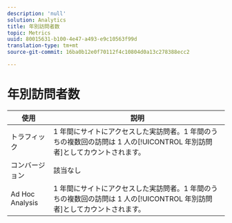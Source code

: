```yaml
---
description: 'null'
solution: Analytics
title: 年別訪問者数
topic: Metrics
uuid: 80015631-b100-4e47-a493-e9c10563f99d
translation-type: tm+mt
source-git-commit: 16ba0b12e0f70112f4c10804d0a13c278388ecc2

---
```



# 年別訪問者数

| 使用 | 説明 |
|---|---|
| トラフィック | 1 年間にサイトにアクセスした実訪問者。1 年間のうちの複数回の訪問は 1 人の[!UICONTROL 年別訪問者]としてカウントされます。 |
| コンバージョン | 該当なし |
| Ad Hoc Analysis | 1 年間にサイトにアクセスした実訪問者。1 年間のうちの複数回の訪問は 1 人の[!UICONTROL 年別訪問者]としてカウントされます。 |

